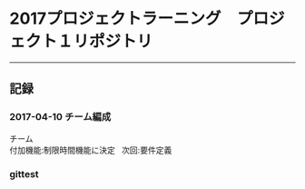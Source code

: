 # 2017プロジェクトラーニング　プロジェクト１リポジトリ

***
## 記録
### 2017-04-10 チーム編成
チーム  
付加機能:制限時間機能に決定  
次回:要件定義  

### gittest

